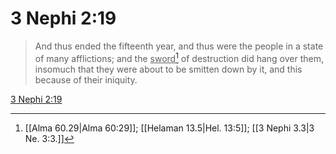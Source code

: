 # 3 Nephi 2:19

> And thus ended the fifteenth year, and thus were the people in a state of many afflictions; and the <u>sword</u>[^a] of destruction did hang over them, insomuch that they were about to be smitten down by it, and this because of their iniquity.

[3 Nephi 2:19](https://www.churchofjesuschrist.org/study/scriptures/bofm/3-ne/2?lang=eng&id=p19#p19)


[^a]: [[Alma 60.29|Alma 60:29]]; [[Helaman 13.5|Hel. 13:5]]; [[3 Nephi 3.3|3 Ne. 3:3.]]
